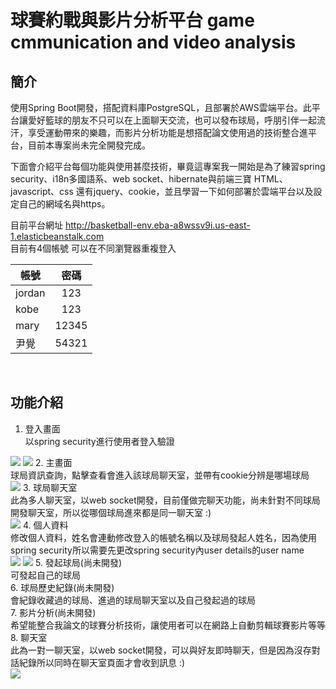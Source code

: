 # 球賽約戰與影片分析平台 game cmmunication and video analysis

## 簡介
使用Spring Boot開發，搭配資料庫PostgreSQL，且部署於AWS雲端平台。此平台讓愛好籃球的朋友不只可以在上面聊天交流，也可以發布球局，呼朋引伴一起流汗，享受運動帶來的樂趣，而影片分析功能是想搭配論文使用過的技術整合進平台，目前本專案尚未完全開發完成。<br/>

下面會介紹平台每個功能與使用甚麼技術，畢竟這專案我一開始是為了練習spring security、i18n多國語系、web socket、hibernate與前端三寶 HTML、javascript、css 還有jquery、cookie，並且學習一下如何部署於雲端平台以及設定自己的網域名與https。

目前平台網址 http://basketball-env.eba-a8wssv9i.us-east-1.elasticbeanstalk.com <br/>
目前有4個帳號 可以在不同瀏覽器重複登入 <br/>

帳號| 密碼
--------------|:-----:
jordan | 123
kobe   | 123
mary   | 12345
尹覺    | 54321

<br/>

## 功能介紹

1. 登入畫面<br/>
以spring security進行使用者登入驗證<br/>
<img src="https://github.com/jaylee840831/game_cmmunication_video-analysis/blob/main/%E7%90%83%E8%B3%BD%E7%B4%84%E6%88%B0%E8%88%87%E5%BD%B1%E7%89%87%E5%88%86%E6%9E%90%E5%B9%B3%E5%8F%B02/login%E6%B5%81%E7%A8%8B.jpg" />
<img src="https://github.com/jaylee840831/game_cmmunication_video-analysis/blob/main/%E7%90%83%E8%B3%BD%E7%B4%84%E6%88%B0%E8%88%87%E5%BD%B1%E7%89%87%E5%88%86%E6%9E%90%E5%B9%B3%E5%8F%B02/%E7%99%BB%E5%85%A5%E7%95%AB%E9%9D%A2.JPG" />
2. 主畫面<br/>
球局資訊查詢，點擊查看會進入該球局聊天室，並帶有cookie分辨是哪場球局<br/>
<img src="https://github.com/jaylee840831/game_cmmunication_video-analysis/blob/main/%E7%90%83%E8%B3%BD%E7%B4%84%E6%88%B0%E8%88%87%E5%BD%B1%E7%89%87%E5%88%86%E6%9E%90%E5%B9%B3%E5%8F%B02/%E4%B8%BB%E7%95%AB%E9%9D%A2.JPG" />
3. 球局聊天室<br/>
此為多人聊天室，以web socket開發，目前僅做完聊天功能，尚未針對不同球局開發聊天室，所以從哪個球局進來都是同一聊天室 :) <br/>
<img src="https://github.com/jaylee840831/game_cmmunication_video-analysis/blob/main/%E7%90%83%E8%B3%BD%E7%B4%84%E6%88%B0%E8%88%87%E5%BD%B1%E7%89%87%E5%88%86%E6%9E%90%E5%B9%B3%E5%8F%B02/%E7%90%83%E5%B1%80%E8%81%8A%E5%A4%A9.JPG" />
4. 個人資料<br/>
修改個人資料，姓名會連動修改登入的帳號名稱以及球局發起人姓名，因為使用spring security所以需要先更改spring security內user details的user name<br/>
<img src="https://github.com/jaylee840831/game_cmmunication_video-analysis/blob/main/%E7%90%83%E8%B3%BD%E7%B4%84%E6%88%B0%E8%88%87%E5%BD%B1%E7%89%87%E5%88%86%E6%9E%90%E5%B9%B3%E5%8F%B02/update_personInfo%E6%9E%B6%E6%A7%8B.jpg" />
<img src="https://github.com/jaylee840831/game_cmmunication_video-analysis/blob/main/%E7%90%83%E8%B3%BD%E7%B4%84%E6%88%B0%E8%88%87%E5%BD%B1%E7%89%87%E5%88%86%E6%9E%90%E5%B9%B3%E5%8F%B02/%E5%80%8B%E4%BA%BA%E8%B3%87%E6%96%99%E7%95%AB%E9%9D%A2.JPG" />
5. 發起球局(尚未開發)<br/>
可發起自己的球局<br/>
6. 球局歷史紀錄(尚未開發)<br/>
會紀錄收藏過的球局、進過的球局聊天室以及自己發起過的球局<br/>
7. 影片分析(尚未開發)<br/>
希望能整合我論文的球賽分析技術，讓使用者可以在網路上自動剪輯球賽影片等等<br/>
8. 聊天室<br/>
此為一對一聊天室，以web socket開發，可以與好友即時聊天，但是因為沒存對話紀錄所以同時在聊天室頁面才會收到訊息 :) <br/>
<img src="https://github.com/jaylee840831/game_cmmunication_video-analysis/blob/main/%E7%90%83%E8%B3%BD%E7%B4%84%E6%88%B0%E8%88%87%E5%BD%B1%E7%89%87%E5%88%86%E6%9E%90%E5%B9%B3%E5%8F%B02/%E5%80%8B%E4%BA%BA%E8%81%8A%E5%A4%A9%E7%95%AB%E9%9D%A2.JPG" />

